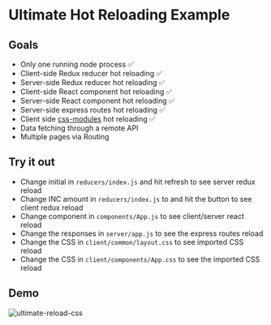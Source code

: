 # Ultimate Hot Reloading Example

## Goals

  * Only one running node process ✅
  * Client-side Redux reducer hot reloading ✅
  * Server-side Redux reducer hot reloading ✅
  * Client-side React component hot reloading ✅
  * Server-side React component hot reloading ✅
  * Server-side express routes hot reloading ✅
  * Client side [css-modules](https://github.com/css-modules/css-modules) hot reloading ✅
  * Data fetching through a remote API
  * Multiple pages via Routing

## Try it out

  * Change initial in `reducers/index.js` and hit refresh to see server redux reload
  * Change INC amount in `reducers/index.js` to and hit the button to see client redux reload
  * Change component in `components/App.js` to see client/server react reload
  * Change the responses in `server/app.js` to see the express routes reload
  * Change the CSS in `client/common/layout.css` to see imported CSS reload
  * Change the CSS in `client/components/App.css` to see the imported CSS reload

## Demo

![ultimate-reload-css](https://cloud.githubusercontent.com/assets/133832/10411396/56e276ea-6f64-11e5-8d71-d7006a32c38e.gif)
